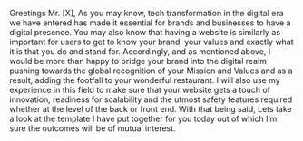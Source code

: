 Greetings Mr. [X],
As you may know, tech transformation in the digital era we have entered has made it essential for brands and businesses to have a digital presence. 
You may also know that having a website is similarly as important for users to get to know your brand, your values and exactly what it is that you do and stand for. 
Accordingly, and as mentioned above, I would be more than happy to bridge your brand into the digital realm pushing towards the global recognition of your Mission and Values and as a result, adding the footfall to your wonderful restaurant. I will also use my experience in this field to make sure that your website gets a touch of innovation, readiness for scalability and the utmost safety features required whether at the level of the back or front end. 
With that being said, Lets take a look at the template I have put together for you today out of which I’m sure the outcomes will be of mutual interest.  
